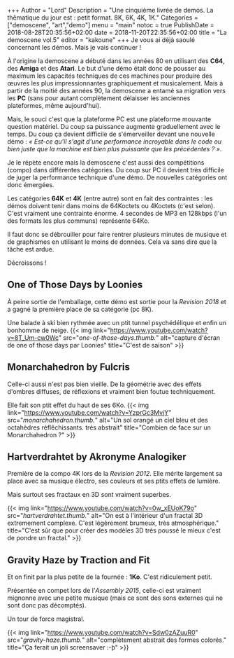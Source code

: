+++
Author = "Lord"
Description = "Une cinquième livrée de demos. La thêmatique du jour est : petit format. 8K, 6K, 4K, 1K."
Categories = ["demoscene", "art","demo"]
menu = "main"
notoc = true
PublishDate = 2018-08-28T20:35:56+02:00
date = 2018-11-20T22:35:56+02:00
title = "La demoscene vol.5"
editor = "kakoune"
+++
Je vous ai déjà saoulé concernant les démos.
Mais je vais continuer !

À l'origine la demoscene a débuté dans les années 80 en utilisant des **C64**, des **Amiga** et des **Atari**.
Le but d'une démo était donc de pousser au maximum les capacités techniques de ces machines pour produire des œuvres les plus impressionnantes graphiquement et musicalement.
Mais à partir de la moitié des années 90, la demoscene a entamé sa migration vers les **PC** (sans pour autant complètement délaisser les anciennes plateformes, même aujourd'hui).

Mais, le souci c'est que la plateforme PC est une plateforme mouvante question matériel.
Du coup sa puissance augmente graduellement avec le temps.
Du coup ça devient difficile de s'émerveiller devant une nouvelle démo : *« Est-ce qu'il s'agit d'une performance incroyable dans le code ou bien juste que la machine est bien plus puissante que les précédentes ? »*.

Je le répète encore mais la demoscene c'est aussi des compétitions (compo) dans différentes catégories.
Du coup sur PC il devient très difficile de juger la performance technique d'une démo.
De nouvelles catégories ont donc émergées.

Les catégories **64K** et **4K** (entre autre) sont en fait des contraintes : les démos doivent tenir dans moins de 64Koctets ou 4Koctets (c'est selon).
C'est vraiment une contrainte énorme.
4 secondes de MP3 en 128kbps (l'un des formats les plus communs) représente 64Ko.

Il faut donc se débrouiller pour faire rentrer plusieurs minutes de musique et de graphismes en utilisant le moins de données.
Cela va sans dire que la tâche est ardue.

Décroissons !


## One of Those Days by Loonies

À peine sortie de l'emballage, cette démo est sortie pour la *Revision 2018* et a gagné la première place de sa catégorie (pc 8K).

Une balade à ski bien rythmée avec un ptit tunnel psychédélique et enfin un bonhomme de neige.
{{< img link="https://www.youtube.com/watch?v=8T_Um-cw0Wc" src="*one-of-those-days.thumb.*" alt="capture d'écran de one of those days par Loonies" title="C'est de saison" >}}


## Monarchahedron by Fulcris

Celle-ci aussi n'est pas bien vieille.
De la géométrie avec des effets d'ombres diffuses, de réflexions et vraiment bien foutue techniquement.

Elle fait son ptit effet du haut de ses 6Ko.
{{< img link="https://www.youtube.com/watch?v=YzprGc3MvjY" src="*monarchahedron.thumb.*" alt="Un sol orangé un ciel bleu et des octahèdres réflêchissants. très abstrait" title="Combien de face sur un Monarchahedron ?" >}}

## Hartverdrahtet by Akronyme Analogiker

Première de la compo 4K lors de la *Revision 2012*.
Elle mérite largement sa place avec sa musique électro, ses couleurs et ses ptits effets de lumière.

Mais surtout ses fractaux en 3D sont vraiment superbes.

{{< img link="https://www.youtube.com/watch?v=0w_xEUoK79o" src="*hartverdrahtet.thumb.*" alt="On est à l'intérieur d'un fractal 3D extremement complexe. C'est légèrement brumeux, très atmosphérique." title="C'est sûr que pour créer des modèles 3D très poussé le mieux c'est de pondre un fractal." >}}

## Gravity Haze by Traction and Fit

Et on finit par la plus petite de la fournée : **1Ko**.
C'est ridiculement petit.

Présentée en compet lors de l'*Assembly 2015*, celle-ci est vraiment mignonne avec une petite musique (mais ce sont des sons externes qui ne sont donc pas décomptés).

Un tour de force magistral.

{{< img link="https://www.youtube.com/watch?v=Sdw0zAZuuR0" src="*gravity-haze.thumb.*" alt="complètement abstrait des formes colorés." title="Ça ferait un joli screensaver :-þ" >}}
